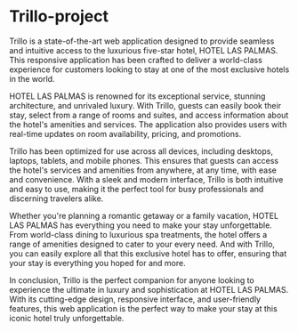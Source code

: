 # Trillo-project

Trillo is a state-of-the-art web application designed to provide seamless and intuitive access to the luxurious five-star hotel, HOTEL LAS PALMAS. This responsive application has been crafted to deliver a world-class experience for customers looking to stay at one of the most exclusive hotels in the world.

HOTEL LAS PALMAS is renowned for its exceptional service, stunning architecture, and unrivaled luxury. With Trillo, guests can easily book their stay, select from a range of rooms and suites, and access information about the hotel's amenities and services. The application also provides users with real-time updates on room availability, pricing, and promotions.

Trillo has been optimized for use across all devices, including desktops, laptops, tablets, and mobile phones. This ensures that guests can access the hotel's services and amenities from anywhere, at any time, with ease and convenience. With a sleek and modern interface, Trillo is both intuitive and easy to use, making it the perfect tool for busy professionals and discerning travelers alike.

Whether you're planning a romantic getaway or a family vacation, HOTEL LAS PALMAS has everything you need to make your stay unforgettable. From world-class dining to luxurious spa treatments, the hotel offers a range of amenities designed to cater to your every need. And with Trillo, you can easily explore all that this exclusive hotel has to offer, ensuring that your stay is everything you hoped for and more.

In conclusion, Trillo is the perfect companion for anyone looking to experience the ultimate in luxury and sophistication at HOTEL LAS PALMAS. With its cutting-edge design, responsive interface, and user-friendly features, this web application is the perfect way to make your stay at this iconic hotel truly unforgettable.

